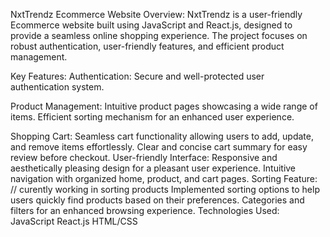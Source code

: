 NxtTrendz Ecommerce Website
Overview:
NxtTrendz is a user-friendly Ecommerce website built using JavaScript and React.js, designed to provide a seamless online shopping experience. The project focuses on robust authentication, user-friendly features, and efficient product management.

Key Features:
Authentication:
Secure and well-protected user authentication system.

Product Management:
Intuitive product pages showcasing a wide range of items.
Efficient sorting mechanism for an enhanced user experience.

Shopping Cart:
Seamless cart functionality allowing users to add, update, and remove items effortlessly.
Clear and concise cart summary for easy review before checkout.
User-friendly Interface:
Responsive and aesthetically pleasing design for a pleasant user experience.
Intuitive navigation with organized home, product, and cart pages.
Sorting Feature:
// curently working in sorting products 
Implemented sorting options to help users quickly find products based on their preferences.
Categories and filters for an enhanced browsing experience.
Technologies Used:
JavaScript
React.js
HTML/CSS
